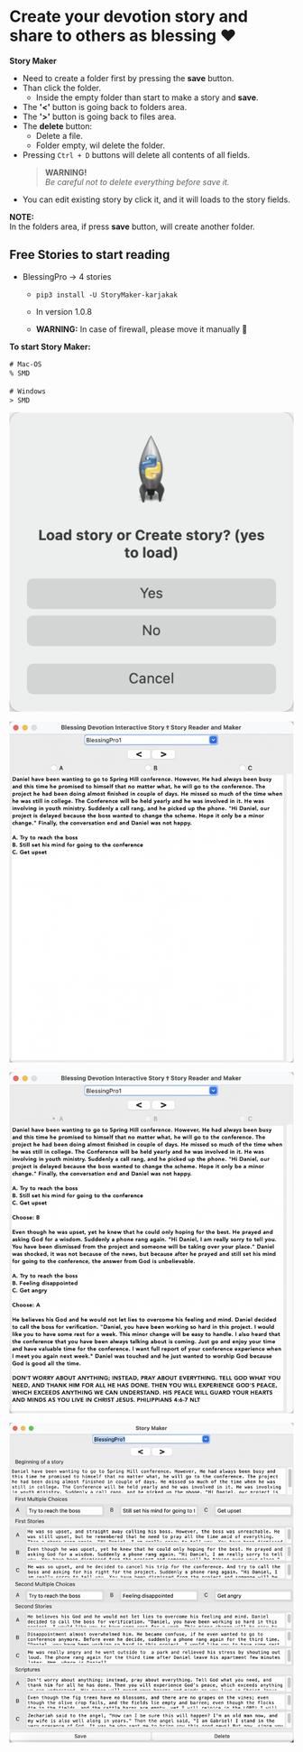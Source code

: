 # Create your devotion story and share to others as blessing ❤️

**Story Maker**  

* Need to create a folder first by pressing the **save** button.
* Than click the folder.
  * Inside the empty folder than start to make a story and **save**.
* The **'<'** button is going back to folders area.
* The **'>'** button is going back to files area.
* The **delete** button:
  * Delete a file.
  * Folder empty, wil delete the folder.
* Pressing ```Ctrl + D``` buttons will delete all contents of all fields.  
  > **WARNING!**  
  _Be careful not to delete everything before save it._
* You can edit existing story by click it, and it will loads to the story fields.

**NOTE:**  
In the folders area, if press **save** button, will create another folder.

## Free Stories to start reading

* BlessingPro → 4 stories
  
  * ```Terminal
    pip3 install -U StoryMaker-karjakak 
    ```

  * In version 1.0.8
  * **WARNING:** In case of firewall, please move it manually 🙏

**To start Story Maker:**

  ```Terminal
  # Mac-OS
  % SMD 

  # Windows
  > SMD
  ```

![starter](pictures/starter.png)

![devotion](pictures/devotion.png)

![devotion_complete](pictures/devotion_complete.png)

![story_maker](pictures/story_maker.png)
